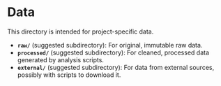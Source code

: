 # Data

This directory is intended for project-specific data.

- **`raw/`** (suggested subdirectory): For original, immutable raw data.
- **`processed/`** (suggested subdirectory): For cleaned, processed data generated by analysis scripts.
- **`external/`** (suggested subdirectory): For data from external sources, possibly with scripts to download it.